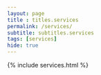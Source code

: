 ```yaml
--- 
layout: page
title : titles.services 
permalink: /services/
subtitle: subtitles.services 
tags: [services]
hide: true
---
```


{% include services.html %}
